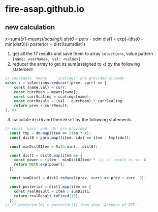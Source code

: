 # fire-asap.github.io

## new calculation
x=sum((x1-means)*(scaling))
dist0 = parx - x*dm
dist1 = exp(-(dist0 - min(dist0)))
posterior = dist1/sum(dist1)

1. get all the 17 results and save them to array `selections`, value pattern `{name: <varName>, val: <value>}`
2. reducer the array to get its sum(assigned to `x`) by the following statement 
```javascript
// constants `means`   `scalings` are provided already
const x = selections.reducer((prev, curr) => {
    const {name,val} = curr;
    const currMean = means[name];
    const currScaling = scalings[name];
    const currResult = (val - currMean) * currScaling;
    return prev + currResult;
}, 0)
```
3. calculate `dist0` and then `dist1` by the following statements
```javascript
// const `parx` and `dm` are provided
  const tmp = dm.map(item => item * x);
  const dist0 = parx.map((item, idx) => item - tmp[idx]);

  const minDist0Item = Math.min(...dist0);

  const dist1 = dist0.map(item => {
    const power = (item - minDist0Item) * -1; // result is <= -0
    return Math.exp(power);
  });

  const sumDist1 = dist1.reduce((prev, curr) => prev + curr, 0);

  const posterior = dist1.map(item => {
    const realResult = item / sumDist1;
    return realResult.toFixed(13);
  });
// if posterior[0] > posterior[1] then show 'Absence of DTE'
```
